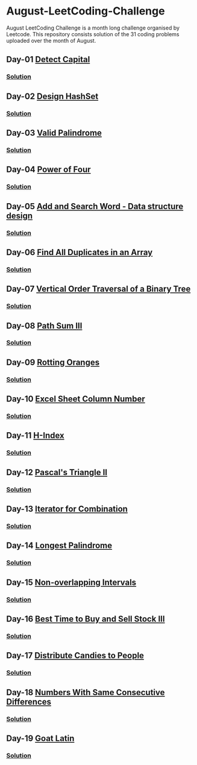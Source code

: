 # August-LeetCoding-Challenge
August LeetCoding Challenge is a month long challenge organised by Leetcode. This repository consists solution of the 31 coding problems uploaded over the month of August.

## Day-01 [Detect Capital](https://leetcode.com/explore/challenge/card/august-leetcoding-challenge/549/week-1-august-1st-august-7th/3409/)
### [Solution](https://github.com/yashrt/August-LeetCoding-Challenge/blob/master/Day-01.cpp)

## Day-02 [Design HashSet](https://leetcode.com/explore/challenge/card/august-leetcoding-challenge/549/week-1-august-1st-august-7th/3410/)
### [Solution](https://github.com/yashrt/August-LeetCoding-Challenge/blob/master/Day-02.cpp)

## Day-03 [Valid Palindrome](https://leetcode.com/explore/challenge/card/august-leetcoding-challenge/549/week-1-august-1st-august-7th/3411/)
### [Solution](https://github.com/yashrt/August-LeetCoding-Challenge/blob/master/Day-03.cpp)

## Day-04 [Power of Four](https://leetcode.com/explore/challenge/card/august-leetcoding-challenge/549/week-1-august-1st-august-7th/3412/)
### [Solution](https://github.com/yashrt/August-LeetCoding-Challenge/blob/master/Day-04.cpp)

## Day-05 [Add and Search Word - Data structure design](https://leetcode.com/explore/challenge/card/august-leetcoding-challenge/549/week-1-august-1st-august-7th/3413/)
### [Solution](https://github.com/yashrt/August-LeetCoding-Challenge/blob/master/Day-05.cpp)

## Day-06 [Find All Duplicates in an Array](https://leetcode.com/explore/challenge/card/august-leetcoding-challenge/549/week-1-august-1st-august-7th/3414/)
### [Solution](https://github.com/yashrt/August-LeetCoding-Challenge/blob/master/Day-06.cpp)

## Day-07 [Vertical Order Traversal of a Binary Tree](https://leetcode.com/explore/challenge/card/august-leetcoding-challenge/549/week-1-august-1st-august-7th/3415/)
### [Solution](https://github.com/yashrt/August-LeetCoding-Challenge/blob/master/Day-07.cpp)

## Day-08 [Path Sum III](https://leetcode.com/explore/challenge/card/august-leetcoding-challenge/550/week-2-august-8th-august-14th/3417/)
### [Solution](https://github.com/yashrt/August-LeetCoding-Challenge/blob/master/Day-08.cpp)

## Day-09 [Rotting Oranges](https://leetcode.com/explore/challenge/card/august-leetcoding-challenge/550/week-2-august-8th-august-14th/3418/)
### [Solution](https://github.com/yashrt/August-LeetCoding-Challenge/blob/master/Day-09.cpp)

## Day-10 [Excel Sheet Column Number](https://leetcode.com/explore/challenge/card/august-leetcoding-challenge/550/week-2-august-8th-august-14th/3419/)
### [Solution](https://github.com/yashrt/August-LeetCoding-Challenge/blob/master/Day-10.cpp)

## Day-11 [H-Index](https://leetcode.com/explore/challenge/card/august-leetcoding-challenge/550/week-2-august-8th-august-14th/3420/)
### [Solution](https://github.com/yashrt/August-LeetCoding-Challenge/blob/master/Day-11.cpp)

## Day-12 [Pascal's Triangle II](https://leetcode.com/explore/challenge/card/august-leetcoding-challenge/550/week-2-august-8th-august-14th/3421/)
### [Solution](https://github.com/yashrt/August-LeetCoding-Challenge/blob/master/Day-12.cpp)

## Day-13 [Iterator for Combination](https://leetcode.com/explore/challenge/card/august-leetcoding-challenge/550/week-2-august-8th-august-14th/3422/)
### [Solution](https://github.com/yashrt/August-LeetCoding-Challenge/blob/master/Day-13.cpp)

## Day-14 [Longest Palindrome](https://leetcode.com/explore/challenge/card/august-leetcoding-challenge/550/week-2-august-8th-august-14th/3423/)
### [Solution](https://github.com/yashrt/August-LeetCoding-Challenge/blob/master/Day-14.cpp)

## Day-15 [Non-overlapping Intervals](https://leetcode.com/explore/challenge/card/august-leetcoding-challenge/551/week-3-august-15th-august-21st/3425/)
### [Solution](https://github.com/yashrt/August-LeetCoding-Challenge/blob/master/Day-15.cpp)

## Day-16 [Best Time to Buy and Sell Stock III](https://leetcode.com/explore/challenge/card/august-leetcoding-challenge/551/week-3-august-15th-august-21st/3426/)
### [Solution](https://github.com/yashrt/August-LeetCoding-Challenge/blob/master/Day-16.cpp)

## Day-17 [Distribute Candies to People](https://leetcode.com/explore/challenge/card/august-leetcoding-challenge/551/week-3-august-15th-august-21st/3427/)
### [Solution](https://github.com/yashrt/August-LeetCoding-Challenge/blob/master/Day-17.cpp)

## Day-18 [Numbers With Same Consecutive Differences](https://leetcode.com/explore/challenge/card/august-leetcoding-challenge/551/week-3-august-15th-august-21st/3428/)
### [Solution](https://github.com/yashrt/August-LeetCoding-Challenge/blob/master/Day-18.cpp)

## Day-19 [Goat Latin](https://leetcode.com/explore/challenge/card/august-leetcoding-challenge/551/week-3-august-15th-august-21st/3429/)
### [Solution](https://github.com/yashrt/August-LeetCoding-Challenge/blob/master/Day-19.cpp)
